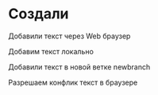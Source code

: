 # Создали

Добавили текст через Web браузер

Добавим текст локально

Добавили текст в новой ветке newbranch

Разрешаем конфлик текст в браузере
